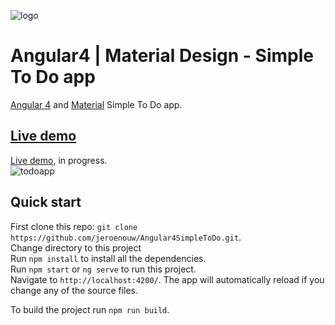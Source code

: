![logo](https://jerouw.nl/wp-content/uploads/2017/06/angulartodomaterial.png "Logo")  

# Angular4 | Material Design - Simple To Do app
[Angular 4](https://angular.io) and [Material](https://material.io/) Simple To Do app.

## [Live demo](http://angulartodo.jerouw.nl)
[Live demo](http://angulartodo.jerouw.nl), in progress.  
![todoapp](https://jerouw.nl/wp-content/uploads/2017/06/angulartodo.png "Logo")

## Quick start
First clone this repo: `git clone https://github.com/jeroenouw/Angular4SimpleToDo.git`.  
Change directory to this project  
Run `npm install` to install all the dependencies.  
Run `npm start` or `ng serve` to run this project.  
Navigate to `http://localhost:4200/`. The app will automatically reload if you change any of the source files.  

To build the project run `npm run build`.
